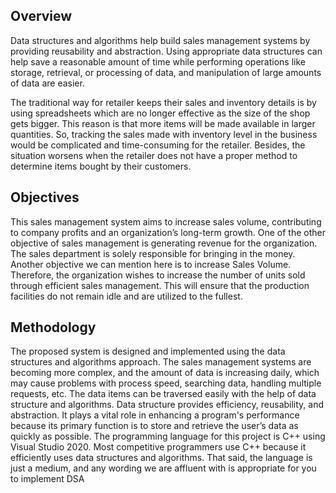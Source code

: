 Overview
------------
Data structures and algorithms help build sales management systems by providing reusability
and abstraction. Using appropriate data structures can help save a reasonable amount of time while
performing operations like storage, retrieval, or processing of data, and manipulation of large amounts
of data are easier.

The traditional way for retailer keeps their sales and inventory details is by using spreadsheets
which are no longer effective as the size of the shop gets bigger. This reason is that more items will
be made available in larger quantities. So, tracking the sales made with inventory level in the business
would be complicated and time-consuming for the retailer. Besides, the situation worsens when the
retailer does not have a proper method to determine items bought by their customers.

Objectives
-----------
This sales management system aims to increase sales volume, contributing to company profits and an
organization’s long-term growth. One of the other objective of sales management is generating revenue for the
organization. The sales department is solely responsible for bringing in the money.
Another objective we can mention here is to increase Sales Volume. Therefore, the organization wishes
to increase the number of units sold through efficient sales management. This will ensure that the production
facilities do not remain idle and are utilized to the fullest.

Methodology
------------
The proposed system is designed and implemented using the data structures and algorithms approach.
The sales management systems are becoming more complex, and the amount of data is increasing daily, which
may cause problems with process speed, searching data, handling multiple requests, etc. The data items can be
traversed easily with the help of data structure and algorithms. Data structure provides efficiency, reusability,
and abstraction. It plays a vital role in enhancing a program's performance because its primary function is to
store and retrieve the user’s data as quickly as possible. The programming language for this project is C++
using Visual Studio 2020. Most competitive programmers use C++ because it efficiently uses data structures
and algorithms. That said, the language is just a medium, and any wording we are affluent with is appropriate
for you to implement DSA
